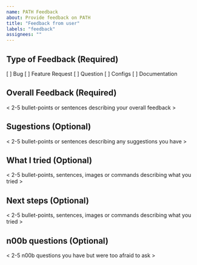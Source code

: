 ```yaml
---
name: PATH Feedback
about: Provide feedback on PATH
title: "Feedback from user"
labels: "feedback"
assignees: ""
---
```


## Type of Feedback (Required)

[ ] Bug
[ ] Feature Request
[ ] Question
[ ] Configs
[ ] Documentation


## Overall Feedback (Required)

< 2-5 bullet-points or sentences describing your overall feedback > 

## Sugestions (Optional)

< 2-5 bullet-points or sentences describing any suggestions you have > 

## What I tried (Optional)

< 2-5 bullet-points, sentences, images or commands describing what you tried  > 

## Next steps (Optional)

< 2-5 bullet-points, sentences, images or commands describing what you tried  > 

## n00b questions (Optional)

< 2-5 n00b questions you have but were too afraid to ask > 

